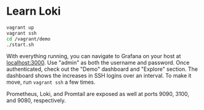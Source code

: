 # Learn Loki

```bash
vagrant up
vagrant ssh
cd /vagrant/demo
./start.sh
```

With everything running, you can navigate to Grafana on your host at [localhost:3000](http://localhost:3000).
Use "admin" as both the username and password.
Once authenticated, check out the "Demo" dashboard and "Explore" section.
The dashboard shows the increases in SSH logins over an interval.
To make it move, run `vagrant ssh` a few times.

Prometheus, Loki, and Promtail are exposed as well at ports 9090, 3100, and 9080, respectively.
